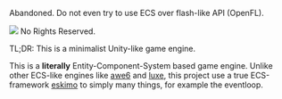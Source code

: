 Abandoned. Do not even try to use ECS over flash-like API (OpenFL).

![](http://i.creativecommons.org/p/zero/1.0/88x31.png)
No Rights Reserved.

TL;DR: This is a minimalist Unity-like game engine.

This is a **literally** Entity-Component-System based game engine.
Unlike other ECS-like engines like [awe6](https://github.com/hypersurge/awe6) and [luxe](http://luxeengine.com/), this project use a true ECS-framework [eskimo](https://github.com/PDeveloper/eskimo) to simply many things, for example the eventloop.
